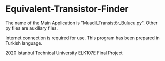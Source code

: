 # Equivalent-Transistor-Finder

The name of the Main Application is "Muadil_Transistör_Bulucu.py".
Other py files are auxiliary files.

Internet connection is required for use.
This program has been prepared in Turkish language.

2020 Istanbul Technical University ELK107E Final Project
